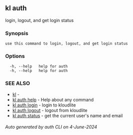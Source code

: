 ## kl auth

login, logout, and get login status

### Synopsis

```
use this command to login, logout, and get login status
```

### Options

```
  -h, --help   help for auth
  -h, --help   help for auth
```

### SEE ALSO

* [kl](kl.md)  - 
* [kl auth help](kl_auth_help.md)  - Help about any command
* [kl auth login](kl_auth_login.md)  - login to kloudlite
* [kl auth logout](kl_auth_logout.md)  - logout from kloudlite
* [kl auth status](kl_auth_status.md)  - get the current user's name and email

###### Auto generated by auth CLI on 4-June-2024
